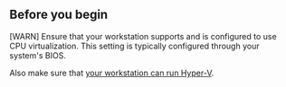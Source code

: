 ## Before you begin

[WARN] Ensure that your workstation supports and is configured to use CPU virtualization. This setting is typically configured through your system's BIOS.

Also make sure that [your workstation can run Hyper-V](https://msdn.microsoft.com/virtualization/hyperv_on_windows/quick_start/walkthrough_compatibility).
